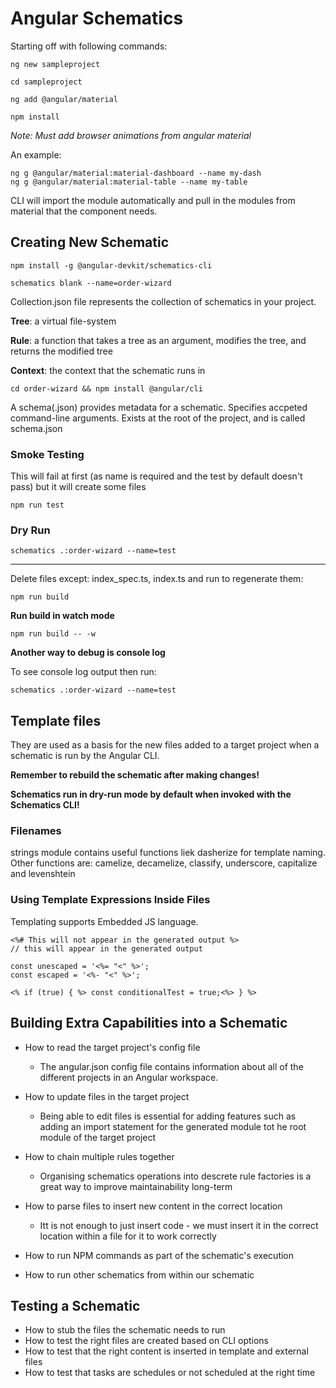 # Angular Schematics

Starting off with following commands:

```
ng new sampleproject

cd sampleproject

ng add @angular/material

npm install
```

_Note: Must add browser animations from angular material_

An example:

```
ng g @angular/material:material-dashboard --name my-dash
ng g @angular/material:material-table --name my-table
```

CLI will import the module automatically and pull in the modules from material that the component needs.

## Creating New Schematic

```
npm install -g @angular-devkit/schematics-cli

schematics blank --name=order-wizard
```

Collection.json file represents the collection of schematics in your project.

**Tree**: a virtual file-system

**Rule**: a function that takes a tree as an argument, modifies the tree, and returns the modified tree

**Context**: the context that the schematic runs in

```
cd order-wizard && npm install @angular/cli
```

A schema(.json) provides metadata for a schematic.
Specifies accpeted command-line arguments.
Exists at the root of the project, and is called schema.json

### Smoke Testing

This will fail at first (as name is required and the test by default doesn't pass) but it will create some files

```
npm run test
```

### Dry Run

```
schematics .:order-wizard --name=test
```

---

Delete files except: index_spec.ts, index.ts and run to regenerate them:

```
npm run build
```

**Run build in watch mode**

```
npm run build -- -w
```

**Another way to debug is console log**

To see console log output then run:

```
schematics .:order-wizard --name=test
```

## Template files

They are used as a basis for the new files added to a target project when a schematic is run by the Angular CLI.

**Remember to rebuild the schematic after making changes!**

**Schematics run in dry-run mode by default when invoked with the Schematics CLI!**

### Filenames

strings module contains useful functions liek dasherize for template naming. Other functions are: camelize, decamelize, classify, underscore, capitalize and levenshtein

### Using Template Expressions Inside Files

Templating supports Embedded JS language.

```
<%# This will not appear in the generated output %>
// this will appear in the generated output

const unescaped = '<%= "<" %>';
const escaped = '<%- "<" %>';

<% if (true) { %> const conditionalTest = true;<%> } %>
```

## Building Extra Capabilities into a Schematic

- How to read the target project's config file

  - The angular.json config file contains information about all of the different projects in an Angular workspace.

- How to update files in the target project

  - Being able to edit files is essential for adding features such as adding an import statement for the generated module tot he root module of the target project

- How to chain multiple rules together

  - Organising schematics operations into descrete rule factories is a great way to improve maintainability long-term

- How to parse files to insert new content in the correct location

  - Itt is not enough to just insert code - we must insert it in the correct location within a file for it to work correctly

- How to run NPM commands as part of the schematic's execution

- How to run other schematics from within our schematic

## Testing a Schematic

- How to stub the files the schematic needs to run
- How to test the right files are created based on CLI options
- How to test that the right content is inserted in template and external files
- How to test that tasks are schedules or not scheduled at the right time
